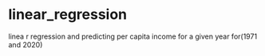 # linear_regression
linea r regression and predicting per capita income for a given year for(1971 and 2020)
